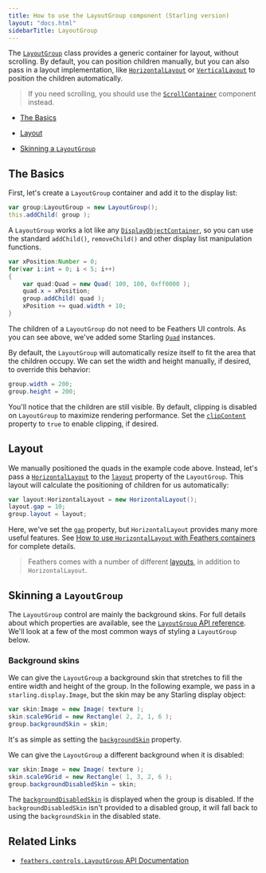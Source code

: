 ```yaml
---
title: How to use the LayoutGroup component (Starling version)
layout: "docs.html"
sidebarTitle: LayoutGroup
---
```


The [`LayoutGroup`](/api-reference/feathers/controls/LayoutGroup.html) class provides a generic container for layout, without scrolling. By default, you can position children manually, but you can also pass in a layout implementation, like [`HorizontalLayout`](./horizontal-layout.md) or [`VerticalLayout`](./vertical-layout.md) to position the children automatically.

> If you need scrolling, you should use the [`ScrollContainer`](./scroll-container.md) component instead.

- [The Basics](#the-basics)

- [Layout](#layout)

- [Skinning a `LayoutGroup`](#skinning-a-layoutgroup)

## The Basics

First, let's create a `LayoutGroup` container and add it to the display list:

```actionscript
var group:LayoutGroup = new LayoutGroup();
this.addChild( group );
```

A `LayoutGroup` works a lot like any [`DisplayObjectContainer`](http://doc.starling-framework.org/core/starling/display/DisplayObjectContainer.html), so you can use the standard `addChild()`, `removeChild()` and other display list manipulation functions.

```actionscript
var xPosition:Number = 0;
for(var i:int = 0; i < 5; i++)
{
    var quad:Quad = new Quad( 100, 100, 0xff0000 );
    quad.x = xPosition;
    group.addChild( quad );
    xPosition += quad.width + 10;
}
```

The children of a `LayoutGroup` do not need to be Feathers UI controls. As you can see above, we've added some Starling [`Quad`](http://doc.starling-framework.org/core/starling/display/Quad.html) instances.

By default, the `LayoutGroup` will automatically resize itself to fit the area that the children occupy. We can set the width and height manually, if desired, to override this behavior:

```actionscript
group.width = 200;
group.height = 200;
```

You'll notice that the children are still visible. By default, clipping is disabled on `LayoutGroup` to maximize rendering performance. Set the [`clipContent`](/api-reference/feathers/controls/LayoutGroup.html#clipContent) property to `true` to enable clipping, if desired.

## Layout

We manually positioned the quads in the example code above. Instead, let's pass a [`HorizontalLayout`](/api-reference/feathers/layout/HorizontalLayout.html) to the [`layout`](/api-reference/feathers/controls/LayoutGroup.html#layout) property of the `LayoutGroup`. This layout will calculate the positioning of children for us automatically:

```actionscript
var layout:HorizontalLayout = new HorizontalLayout();
layout.gap = 10;
group.layout = layout;
```

Here, we've set the [`gap`](/api-reference/feathers/layout/HorizontalLayout.html#gap) property, but `HorizontalLayout` provides many more useful features. See [How to use `HorizontalLayout` with Feathers containers](./horizontal-layout.md) for complete details.

> Feathers comes with a number of different [layouts](/api-reference/feathers/layout/package-detail.html), in addition to `HorizontalLayout`.

## Skinning a `LayoutGroup`

The `LayoutGroup` control are mainly the background skins. For full details about which properties are available, see the [`LayoutGroup` API reference](/api-reference/feathers/controls/LayoutGroup.html). We'll look at a few of the most common ways of styling a `LayoutGroup` below.

### Background skins

We can give the `LayoutGroup` a background skin that stretches to fill the entire width and height of the group. In the following example, we pass in a `starling.display.Image`, but the skin may be any Starling display object:

```actionscript
var skin:Image = new Image( texture );
skin.scale9Grid = new Rectangle( 2, 2, 1, 6 );
group.backgroundSkin = skin;
```

It's as simple as setting the [`backgroundSkin`](/api-reference/feathers/controls/LayoutGroup.html#backgroundSkin) property.

We can give the `LayoutGroup` a different background when it is disabled:

```actionscript
var skin:Image = new Image( texture );
skin.scale9Grid = new Rectangle( 1, 3, 2, 6 );
group.backgroundDisabledSkin = skin;
```

The [`backgroundDisabledSkin`](/api-reference/feathers/controls/LayoutGroup.html#backgroundDisabledSkin) is displayed when the group is disabled. If the `backgroundDisabledSkin` isn't provided to a disabled group, it will fall back to using the `backgroundSkin` in the disabled state.

## Related Links

- [`feathers.controls.LayoutGroup` API Documentation](/api-reference/feathers/controls/LayoutGroup.html)
